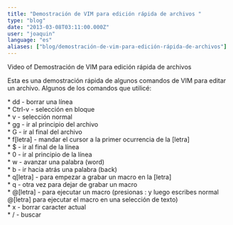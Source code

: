 ```yaml
---
title: "Demostración de VIM para edición rápida de archivos "
type: "blog"
date: "2013-03-08T03:11:00.000Z"
user: "joaquin"
language: "es"
aliases: ["blog/demostración-de-vim-para-edición-rápida-de-archivos"]
---
```


Video of Demostración de VIM para edición rápida de archivos

Esta es una demostración rápida de algunos comandos de VIM para editar un archivo. Algunos de los comandos que utilicé:

\* dd - borrar una línea  
\* Ctrl-v - selección en bloque  
\* v - selección normal  
\* gg - ir al principio del archivo  
\* G - ir al final del archivo  
\* f\[letra\] - mandar el cursor a la primer ocurrencia de la \[letra\]  
\* $ - ir al final de la línea  
\* 0 - ir al principio de la línea  
\* w - avanzar una palabra (word)  
\* b - ir hacia atrás una palabra (back)  
\* q\[letra\] - para empezar a grabar un macro en la \[letra\]  
\* q - otra vez para dejar de grabar un macro  
\* @\[letra\] - para ejecutar un macro (presionas : y luego escribes normal @\[letra\] para ejecutar el macro en una selección de texto)  
\* x - borrar caracter actual  
\* / - buscar